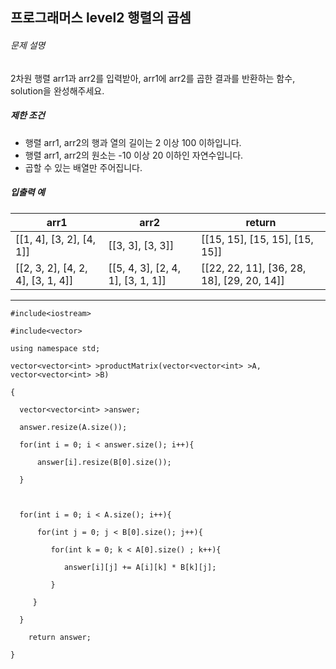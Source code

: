 ## 프로그래머스 level2 행렬의 곱셈

###### 문제 설명

2차원 행렬 arr1과 arr2를 입력받아, arr1에 arr2를 곱한 결과를 반환하는 함수, solution을 완성해주세요.

##### 제한 조건

- 행렬 arr1, arr2의 행과 열의 길이는 2 이상 100 이하입니다.
- 행렬 arr1, arr2의 원소는 -10 이상 20 이하인 자연수입니다.
- 곱할 수 있는 배열만 주어집니다.

##### 입출력 예

| arr1                              | arr2                              | return                                     |
| --------------------------------- | --------------------------------- | ------------------------------------------ |
| [[1, 4], [3, 2], [4, 1]]          | [[3, 3], [3, 3]]                  | [[15, 15], [15, 15], [15, 15]]             |
| [[2, 3, 2], [4, 2, 4], [3, 1, 4]] | [[5, 4, 3], [2, 4, 1], [3, 1, 1]] | [[22, 22, 11], [36, 28, 18], [29, 20, 14]] |

___

```
#include<iostream>

#include<vector>

using namespace std;

vector<vector<int> >productMatrix(vector<vector<int> >A, vector<vector<int> >B)

{

  vector<vector<int> >answer;

  answer.resize(A.size());

  for(int i = 0; i < answer.size(); i++){

      answer[i].resize(B[0].size());

  }

  

  for(int i = 0; i < A.size(); i++){

      for(int j = 0; j < B[0].size(); j++){

         for(int k = 0; k < A[0].size() ; k++){

            answer[i][j] += A[i][k] * B[k][j];

         }

     }

  }

    return answer;

}

```

